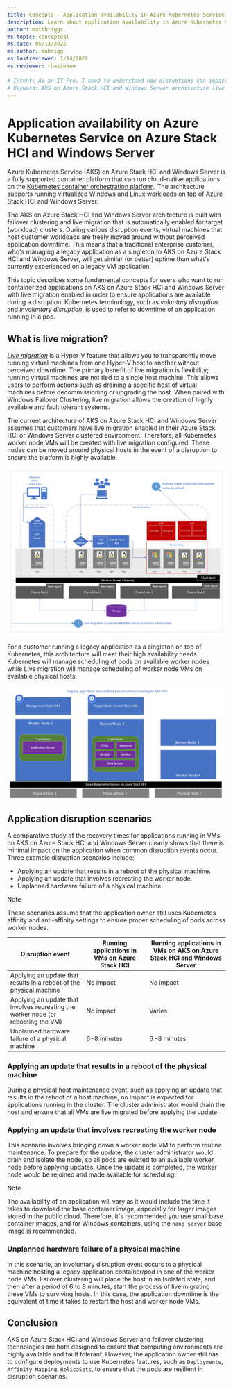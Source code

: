 ```yaml
---
title: Concepts - Application availability in Azure Kubernetes Service on Azure Stack HCI and Windows Server
description: Learn about application availability in Azure Kubernetes Service on Azure Stack HCI and Windows Server
author: mattbriggs
ms.topic: conceptual
ms.date: 05/13/2022    
ms.author: mabrigg 
ms.lastreviewed: 1/14/2022
ms.reviewer: rbaziwane

# Intent: As an IT Pro, I need to understand how disruptions can impact the availability of applications on my AKS on Azure Stack HCI and Windows Server deployment.
# Keyword: AKS on Azure Stack HCI and Windows Server architecture live migration disruption Kubernetes container orchestration
---
```


# Application availability on Azure Kubernetes Service on Azure Stack HCI and Windows Server

Azure Kubernetes Service (AKS) on Azure Stack HCI and Windows Server is a fully supported container platform that can run cloud-native applications on the [Kubernetes container orchestration platform](https://kubernetes.io/). The architecture supports running virtualized Windows and Linux workloads on top of Azure Stack HCI and Windows Server. 

The AKS on Azure Stack HCI and Windows Server architecture is built with failover clustering and live migration that is automatically enabled for target (workload) clusters. During various disruption events, virtual machines that host customer workloads are freely moved around without perceived application downtime. This means that a traditional enterprise customer, who's managing a legacy application as a singleton to AKS on Azure Stack HCI and Windows Server, will get similar (or better) uptime than what's currently experienced on a legacy VM application. 

This topic describes some fundamental concepts for users who want to run containerized applications on AKS on Azure Stack HCI and Windows Server with live migration enabled in order to ensure applications are available during a disruption. Kubernetes terminology, such as *voluntary disruption* and *involuntary disruption*, is used to refer to downtime of an application running in a pod. 

## **What is live migration?**

[*Live migration*](/windows-server/virtualization/hyper-v/manage/live-migration-overview) is a Hyper-V feature that allows you to transparently move running virtual machines from one Hyper-V host to another without perceived downtime. The primary benefit of live migration is flexibility; running virtual machines are not tied to a single host machine. This allows users to perform actions such as draining a specific host of virtual machines before decommissioning or upgrading the host. When paired with Windows Failover Clustering, live migration allows the creation of highly available and fault tolerant systems.

The current architecture of AKS on Azure Stack HCI and Windows Server assumes that customers have live migration enabled in their Azure Stack HCI or Windows Server clustered environment. Therefore, all Kubernetes worker node VMs will be created with live migration configured. These nodes can be moved around physical hosts in the event of a disruption to ensure the platform is highly available. 

![Diagram showing AKS on Azure Stack HCI and Windows Server with Failover Clustering enabled](./media/cluster-architecture.png)

​For a customer running a legacy application as a singleton on top of Kubernetes, this architecture will meet their high availability needs. Kubernetes will manage scheduling of pods on available worker nodes while Live migration will manage scheduling of worker node VMs on available physical hosts.

![Diagram showing an example legacy application running as a singleton](./media/singleton.png)

## Application disruption scenarios
A comparative study of the recovery times for applications running in VMs on AKS on Azure Stack HCI and Windows Server clearly shows that there is minimal impact on the application when common disruption events occur. Three example disruption scenarios include:

- Applying an update that results in a reboot of the physical machine. 
- Applying an update that involves recreating the worker node. 
- Unplanned hardware failure of a physical machine. 

> [!NOTE]
> These scenarios assume that the application owner still uses Kubernetes affinity and anti-affinity settings to ensure proper scheduling of pods across worker nodes.

| **Disruption event**  | **Running applications in VMs on Azure Stack HCI** |       **Running applications in VMs on AKS on Azure Stack HCI and Windows Server**            |
| ------------------------------------------------------------ | ---------------------------- | ----------------- |
| Applying an update that results in a reboot of the physical machine | No  impact                   | No  impact        |
| Applying an update that involves recreating the worker node (or rebooting the VM) | No impact                    | Varies            |
| Unplanned  hardware failure of a physical machine            | 6-8  minutes                 | 6 –8 minutes    |

### Applying an update that results in a reboot of the physical machine

During a physical host maintenance event, such as applying an update that results in the reboot of a host machine, no impact is expected for applications running in the cluster. The cluster administrator would drain the host and ensure that all VMs are live migrated before applying the update. 

### Applying an update that involves recreating the worker node

This scenario involves bringing down a worker node VM to perform routine maintenance. To prepare for the update, the cluster administrator would drain and isolate the node, so all pods are evicted to an available worker node before applying updates. Once the update is completed, the worker node would be rejoined and made available for scheduling. 

> [!NOTE]
> The availability of an application will vary as it would include the time it takes to download the base container image, especially for larger images stored in the public cloud. Therefore, it's recommended you use small base container images, and for Windows containers, using the `nano server` base image is recommended.

### Unplanned hardware failure of a physical machine

In this scenario, an involuntary disruption event occurs to a physical machine hosting a legacy application container/pod in one of the worker node VMs. Failover clustering will place the host in an Isolated state, and then after a period of 6 to 8 minutes, start the process of live migrating these VMs to surviving hosts. In this case, the application downtime is the equivalent of time it takes to restart the host and worker node VMs.

## Conclusion

AKS on Azure Stack HCI and Windows Server and failover clustering technologies are both designed to ensure that computing environments are highly available and fault tolerant. However, the application owner still has to configure deployments to use Kubernetes features, such as `Deployments`, `Affinity Mapping`, `RelicaSets`, to ensure that the pods are resilient in disruption scenarios.